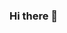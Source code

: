 ### Hi there 👋

<!--

[![Oriane's GitHub stats](https://github-readme-stats.vercel.app/api?username=oriane-houssin)](https://github.com/oriane-houssin/github-readme-stats)
-->
